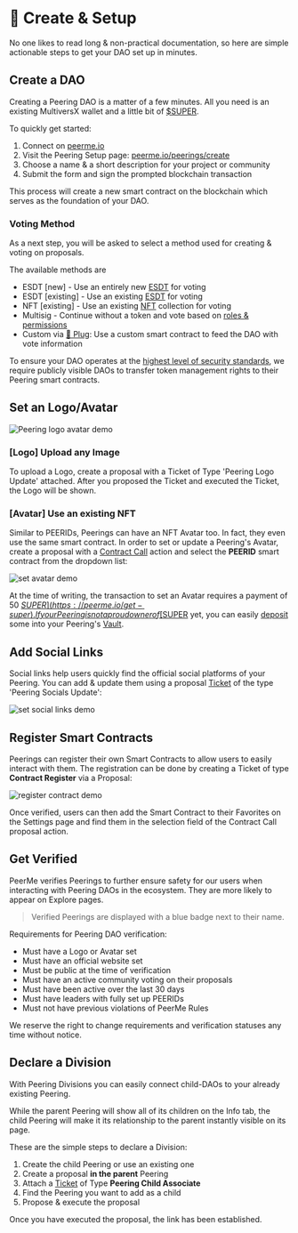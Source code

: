 # 🌱️ Create & Setup

No one likes to read long & non-practical documentation, so here are simple actionable steps to get your DAO set up in minutes.

## Create a DAO

Creating a Peering DAO is a matter of a few minutes. All you need is an existing MultiversX wallet and a little bit of [$SUPER](https://peerme.io/tokens).

To quickly get started:

1. Connect on [peerme.io](https://peerme.io)
2. Visit the Peering Setup page: [peerme.io/peerings/create](https://peerme.io/peerings/create)
3. Choose a name & a short description for your project or community
4. Submit the form and sign the prompted blockchain transaction

This process will create a new smart contract on the blockchain which serves as the foundation of your DAO.

### Voting Method

As a next step, you will be asked to select a method used for creating & voting on proposals.

The available methods are

- ESDT [new] - Use an entirely new [ESDT](https://docs.elrond.com/developers/esdt-tokens/) for voting
- ESDT [existing] - Use an existing [ESDT](https://docs.elrond.com/developers/esdt-tokens/) for voting
- NFT [existing] - Use an existing [NFT](https://docs.elrond.com/developers/nft-tokens/) collection for voting
- Multisig - Continue without a token and vote based on [roles & permissions](./permissions.md)
- Custom via [🔌 Plug](./plugging.md): Use a custom smart contract to feed the DAO with vote information

To ensure your DAO operates at the [highest level of security standards](./security.md#transferring-token-management-rights), we require publicly visible DAOs to transfer token management rights to their Peering smart contracts.

## Set an Logo/Avatar

![Peering logo avatar demo](/images/entity-logo-avatar.png)

### [Logo] Upload any Image

To upload a Logo, create a proposal with a Ticket of Type 'Peering Logo Update' attached. After you proposed the Ticket and executed the Ticket, the Logo will be shown.

### [Avatar] Use an existing NFT

Similar to PEERIDs, Peerings can have an NFT Avatar too. In fact, they even use the same smart contract. In order to set or update a Peering's Avatar, create a proposal with a [Contract Call](./actions.md#call-contract) action and select the **PEERID** smart contract from the dropdown list:

![set avatar demo](/images/set-avatar-demo.png)

At the time of writing, the transaction to set an Avatar requires a payment of 50 [$SUPER](https://peerme.io/get-super). If your Peering is not a proud owner of [$SUPER](https://peerme.io/get-super) yet, you can easily [deposit](./vault.md#deposit) some into your Peering's [Vault](./vault.md).

## Add Social Links

Social links help users quickly find the official social platforms of your Peering. You can add & update them using a proposal [Ticket](./actions.md#tickets) of the type 'Peering Socials Update':

![set social links demo](/images/set-social-links-demo.png)

<!-- ## Register a Username (Herotag)

Reserving a username (aka. Herotag) for the Peering smart contract is fairly easy using a proposal [Contract Call](./actions.md#call-contract) action:

1. Create a new proposal and add a [Contract Call](./actions.md#call-contract) action
2. Select your Peering smart contract in the dropdown field
3. Select the 'Register Dns' function
4. Enter the Peering smart contracts address
5. Choose a username (herotag) of your choice (**important!** make sure to add the **.elrond** suffix: myusername.elrond)
6. Propose and execute the proposal -->

## Register Smart Contracts

Peerings can register their own Smart Contracts to allow users to easily interact with them. The registration can be done by creating a Ticket of type **Contract Register** via a Proposal:

![register contract demo](/images/register-contract-demo.png)

Once verified, users can then add the Smart Contract to their Favorites on the Settings page and find them in the selection field of the Contract Call proposal action.

## Get Verified

PeerMe verifies Peerings to further ensure safety for our users when interacting with Peering DAOs in the ecosystem. They are more likely to appear on Explore pages.

> Verified Peerings are displayed with a blue badge next to their name.

Requirements for Peering DAO verification:

- Must have a Logo or Avatar set
- Must have an official website set
- Must be public at the time of verification
- Must have an active community voting on their proposals
- Must have been active over the last 30 days
- Must have leaders with fully set up PEERIDs
- Must not have previous violations of PeerMe Rules

We reserve the right to change requirements and verification statuses any time without notice.

## Declare a Division

With Peering Divisions you can easily connect child-DAOs to your already existing Peering.

While the parent Peering will show all of its children on the Info tab, the child Peering will make it its relationship to the parent instantly visible on its page.

These are the simple steps to declare a Division:

1. Create the child Peering or use an existing one
2. Create a proposal **in the parent** Peering
3. Attach a [Ticket](./actions.md#tickets) of Type **Peering Child Associate**
4. Find the Peering you want to add as a child
5. Propose & execute the proposal

Once you have executed the proposal, the link has been established.
